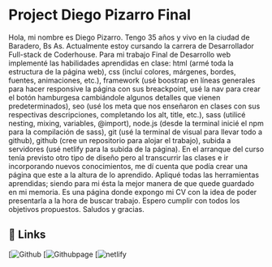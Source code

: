 # Project Diego Pizarro Final

Hola, mi nombre es Diego Pizarro. Tengo 35 años y vivo en la ciudad de Baradero, Bs As. Actualmente estoy cursando la carrera de Desarrollador Full-stack de Coderhouse.
Para mi trabajo Final de Desarrollo web implementé las habilidades aprendidas en clase: html (armé toda la estructura de la página web), css (incluí colores, márgenes, bordes, fuentes, animaciones, etc.), framework (usé boostrap en líneas generales para hacer responsive la página con sus breackpoint, usé la nav para crear el botón hamburgesa cambiándole algunos detalles que vienen predeterminados), seo (usé los meta que nos enseñaron en clases con sus respectivas descripciones, completando los alt, title, etc.), sass (utilicé nesting, mixing, variables, @import), node.js (desde la terminal inicié el npm para la compilación de sass), git (usé la terminal de visual para llevar todo a github), github (cree un repositorio para alojar el trabajo), subida a servidores (usé netlify para la subida de la página). 
En el arranque del curso tenía previsto otro tipo de diseño pero al transcurrir las clases e ir incorporando nuevos conocimientos, me dí cuenta que podía crear una página que este a la altura de lo aprendido. Apliqué todas las herramientas aprendidas; siendo para mi ésta la mejor manera de que quede guardado en mi memoria. Es una página donde expongo mi CV con la idea de poder presentarla a la hora de buscar trabajo. Espero cumplir con todos los objetivos propuestos.
Saludos y gracias.

## 🔗 Links
[![Github](https://github.com/diegoandrespizarro/PreEntrega2_Diego_Pizarro.git)
[![Githubpage](https://diegoandrespizarro.github.io/PreEntrega2_Diego_Pizarro/)
[![netlify](https://diegopizarro.netlify.app)









